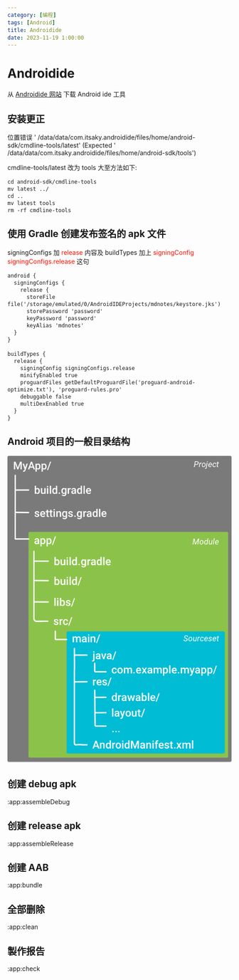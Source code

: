```yaml
---
category: [编程]
tags: [Android]
title: Androidide
date: 2023-11-19 1:00:00
---
```


<style>
  table {
    width: 100%git clone https://github.com/hkdickyko/hkdickyko.github.io
    }
  td {
    vertical-align: center;
  }
  table.inputT{
    margin: 10px;
    width: auto;
    margin-left: auto;
    margin-right: auto;
    border: none;
  }
  input{
    text-align: center;
    padding: 0px 10px;
  }
  iframe{
    width: 100%;
    display: block;
    border-style:none;
  }
</style>

# Androidide

从 [Androidide 网站](https://androidide.com/docs/installation) 下载 Android ide 工具

## 安装更正

位置错误 '
/data/data/com.itsaky.androidide/files/home/android-sdk/cmdline-tools/latest' (Expected '
/data/data/com.itsaky.androidide/files/home/android-sdk/tools')

cmdline-tools/latest 改为 tools 大至方法如下:

```
cd android-sdk/cmdline-tools
mv latest ../
cd ..
mv latest tools
rm -rf cmdline-tools
```

## 使用 Gradle 创建发布签名的 apk 文件

signingConfigs 加 <font color="#FF1000">release</font> 内容及 buildTypes 加上 <font color="#FF1000">signingConfig signingConfigs.release</font> 这句

```
android {
  signingConfigs {    
    release {
      storeFile file('/storage/emulated/0/AndroidIDEProjects/mdnotes/keystore.jks')
      storePassword 'password'
      keyPassword 'password'
      keyAlias 'mdnotes'
  }
}

buildTypes {
  release {
    signingConfig signingConfigs.release
    minifyEnabled true
    proguardFiles getDefaultProguardFile('proguard-android-optimize.txt'), 'proguard-rules.pro'
    debuggable false
    multiDexEnabled true
  }
}
```

## Android 项目的一般目录结构

![Alt x](../assets/img/misc/androidide.png)

## 创建 debug apk

:app:assembleDebug

## 创建 release apk

:app:assembleRelease

## 创建 AAB

:app:bundle

## 全部删除

:app:clean

## 製作报告

:app:check